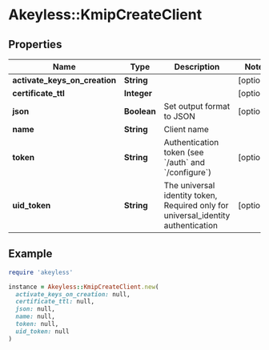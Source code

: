 # Akeyless::KmipCreateClient

## Properties

| Name | Type | Description | Notes |
| ---- | ---- | ----------- | ----- |
| **activate_keys_on_creation** | **String** |  | [optional] |
| **certificate_ttl** | **Integer** |  | [optional] |
| **json** | **Boolean** | Set output format to JSON | [optional] |
| **name** | **String** | Client name |  |
| **token** | **String** | Authentication token (see &#x60;/auth&#x60; and &#x60;/configure&#x60;) | [optional] |
| **uid_token** | **String** | The universal identity token, Required only for universal_identity authentication | [optional] |

## Example

```ruby
require 'akeyless'

instance = Akeyless::KmipCreateClient.new(
  activate_keys_on_creation: null,
  certificate_ttl: null,
  json: null,
  name: null,
  token: null,
  uid_token: null
)
```


